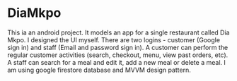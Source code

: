 # DiaMkpo
This ia an android project. 
It models an app for a single restaurant called Dia Mkpo. 
I designed the UI myself. 
There are two logins - customer (Google sign in) and staff (Email and password sign in). 
A customer can perform the regular customer activities (search, checkout, menu, view past orders, etc). 
A staff can search for a meal and edit it, add a new meal or delete a meal.
I am using google firestore database and MVVM design pattern.
